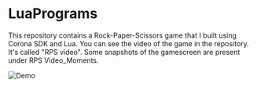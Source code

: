 # LuaPrograms
This repository contains a Rock-Paper-Scissors game that I built using Corona SDK and Lua. You can see the video of the game in the repository. It's called "RPS video". Some snapshots of the gamescreen are present under RPS Video_Moments.

![Demo](https://user-images.githubusercontent.com/26017954/35499241-281410d8-0497-11e8-9fbd-4b5ec198fddd.gif)
